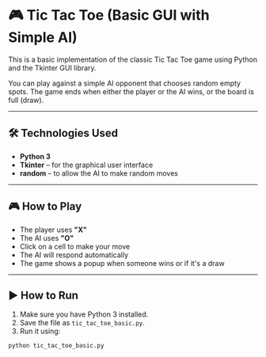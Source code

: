 # 🎮 Tic Tac Toe (Basic GUI with Simple AI)

This is a basic implementation of the classic Tic Tac Toe game using Python and the Tkinter GUI library.

You can play against a simple AI opponent that chooses random empty spots. The game ends when either the player or the AI wins, or the board is full (draw).

---

## 🛠️ Technologies Used

- **Python 3**
- **Tkinter** – for the graphical user interface
- **random** – to allow the AI to make random moves

---

## 🎮 How to Play

- The player uses **"X"**
- The AI uses **"O"**
- Click on a cell to make your move
- The AI will respond automatically
- The game shows a popup when someone wins or if it's a draw

---

## ▶️ How to Run

1. Make sure you have Python 3 installed.
2. Save the file as `tic_tac_toe_basic.py`.
3. Run it using:

```bash
python tic_tac_toe_basic.py
